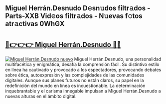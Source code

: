 ## Miguel Herrán.Desnudo D𝚎sn𝚞dos filtr𝚊dos - Parts-XXB Vid𝚎os filtr𝚊dos - N𝚞evas f𝚘tos atr𝚊ctivas 0WhGX

# <h2><a href="http://mb0oe3h.tromn.icu/?c=Miguel+Herr%c3%a1n.Desnudo">🔗👉👉👉 Miguel Herrán.Desnudo 🔗🔗</a></h2>

[![Miguel Herrán.Desnudo nuevo](https://i.imgur.com/pEAQMta.gif)](http://mb0oe3h.tromn.icu/?c=Miguel+Herr%c3%a1n.Desnudo)
Miguel Herrán.Desnudo, una personalidad multifacética y enigmática, desafía la comprensión fácil. Su distintivo estilo en línea ha cautivado y provocado a los espectadores, provocando debates sobre ética, autoexpresión y las complejidades de las comunidades digitales. Aunque sus planes futuros no están claros, su papel en la redefinición del mundo en línea es incuestionable. La determinación inquebrantable y el carisma innegable impulsan a Miguel Herrán.Desnudo a nuevas alturas en el ámbito digital.
